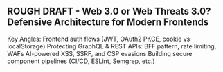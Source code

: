 ## ROUGH DRAFT - Web 3.0 or Web Threats 3.0? Defensive Architecture for Modern Frontends

Key Angles:
Frontend auth flows (JWT, OAuth2 PKCE, cookie vs localStorage)
Protecting GraphQL & REST APIs: BFF pattern, rate limiting, WAFs
AI-powered XSS, SSRF, and CSP evasions
Building secure component pipelines (CI/CD, ESLint, Semgrep, etc.)
